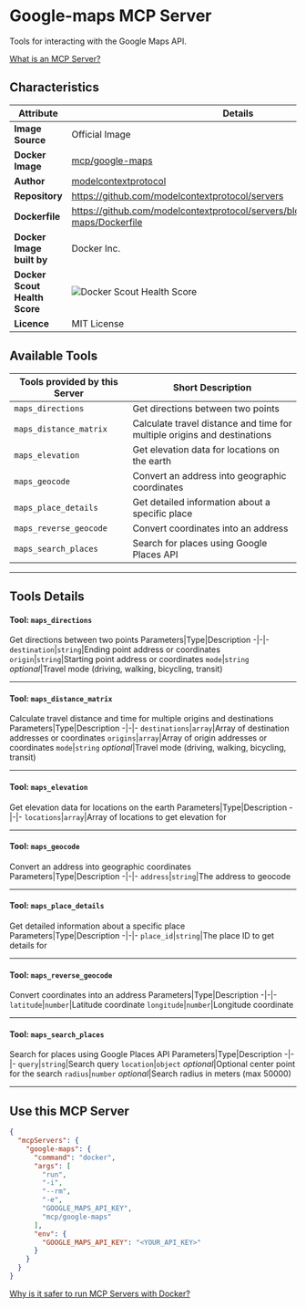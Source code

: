# Google-maps MCP Server

Tools for interacting with the Google Maps API.

[What is an MCP Server?](https://www.anthropic.com/news/model-context-protocol)

## Characteristics
Attribute|Details|
|-|-|
**Image Source**|Official Image
**Docker Image**|[mcp/google-maps](https://hub.docker.com/repository/docker/mcp/google-maps)
**Author**|[modelcontextprotocol](https://github.com/modelcontextprotocol)
**Repository**|https://github.com/modelcontextprotocol/servers
**Dockerfile**|https://github.com/modelcontextprotocol/servers/blob/2025.4.6/src/google-maps/Dockerfile
**Docker Image built by**|Docker Inc.
**Docker Scout Health Score**| ![Docker Scout Health Score](https://api.scout.docker.com/v1/policy/insights/org-image-score/badge/mcp/google-maps)
**Licence**|MIT License

## Available Tools
Tools provided by this Server|Short Description
-|-
`maps_directions`|Get directions between two points|
`maps_distance_matrix`|Calculate travel distance and time for multiple origins and destinations|
`maps_elevation`|Get elevation data for locations on the earth|
`maps_geocode`|Convert an address into geographic coordinates|
`maps_place_details`|Get detailed information about a specific place|
`maps_reverse_geocode`|Convert coordinates into an address|
`maps_search_places`|Search for places using Google Places API|

---
## Tools Details

#### Tool: **`maps_directions`**
Get directions between two points
Parameters|Type|Description
-|-|-
`destination`|`string`|Ending point address or coordinates
`origin`|`string`|Starting point address or coordinates
`mode`|`string` *optional*|Travel mode (driving, walking, bicycling, transit)

---
#### Tool: **`maps_distance_matrix`**
Calculate travel distance and time for multiple origins and destinations
Parameters|Type|Description
-|-|-
`destinations`|`array`|Array of destination addresses or coordinates
`origins`|`array`|Array of origin addresses or coordinates
`mode`|`string` *optional*|Travel mode (driving, walking, bicycling, transit)

---
#### Tool: **`maps_elevation`**
Get elevation data for locations on the earth
Parameters|Type|Description
-|-|-
`locations`|`array`|Array of locations to get elevation for

---
#### Tool: **`maps_geocode`**
Convert an address into geographic coordinates
Parameters|Type|Description
-|-|-
`address`|`string`|The address to geocode

---
#### Tool: **`maps_place_details`**
Get detailed information about a specific place
Parameters|Type|Description
-|-|-
`place_id`|`string`|The place ID to get details for

---
#### Tool: **`maps_reverse_geocode`**
Convert coordinates into an address
Parameters|Type|Description
-|-|-
`latitude`|`number`|Latitude coordinate
`longitude`|`number`|Longitude coordinate

---
#### Tool: **`maps_search_places`**
Search for places using Google Places API
Parameters|Type|Description
-|-|-
`query`|`string`|Search query
`location`|`object` *optional*|Optional center point for the search
`radius`|`number` *optional*|Search radius in meters (max 50000)

---
## Use this MCP Server

```json
{
  "mcpServers": {
    "google-maps": {
      "command": "docker",
      "args": [
        "run",
        "-i",
        "--rm",
        "-e",
        "GOOGLE_MAPS_API_KEY",
        "mcp/google-maps"
      ],
      "env": {
        "GOOGLE_MAPS_API_KEY": "<YOUR_API_KEY>"
      }
    }
  }
}
```

[Why is it safer to run MCP Servers with Docker?](https://www.docker.com/blog/the-model-context-protocol-simplifying-building-ai-apps-with-anthropic-claude-desktop-and-docker/)
